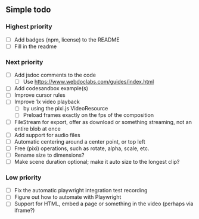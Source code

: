 ## Simple todo

### Highest priority

- [ ] Add badges (npm, license) to the README
- [ ] Fill in the readme

### Next priority

- [ ] Add jsdoc comments to the code
  - [ ] Use https://www.webdoclabs.com/guides/index.html
- [ ] Add codesandbox example(s)
- [ ] Improve cursor rules
- [ ] Improve 1x video playback
  - [ ] by using the pixi.js VideoResource
  - [ ] Preload frames exactly on the fps of the composition
- [ ] FileStream for export, offer as download or something streaming, not an entire blob at once
- [ ] Add support for audio files
- [ ] Automatic centering around a center point, or top left
- [ ] Free (pixi) operations, such as rotate, alpha, scale, etc.
- [ ] Rename size to dimensions?
- [ ] Make scene duration optional; make it auto size to the longest clip?

### Low priority

- [ ] Fix the automatic playwright integration test recording
- [ ] Figure out how to automate with Playwright
- [ ] Support for HTML, embed a page or something in the video (perhaps via iframe?)
